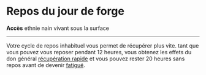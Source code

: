 # Repos du jour de forge

<p><span id="ctl00_MainContent_DetailedOutput"><strong>Accès</strong> ethnie nain vivant sous la surface<br></span></p>
<hr>
<p>Votre cycle de repos inhabituel vous permet de récupérer plus vite. tant que vous pouvez vous reposer pendant 12 heures, vous obtenez les effets du don général <a href="https://2e.aonprd.com/Feats.aspx?ID=782">récupération rapide</a> et vous pouvez rester 20 heures sans repos avant de devenir <a href="https://2e.aonprd.com/Conditions.aspx?ID=15">fatigué</a>.&nbsp;</p>